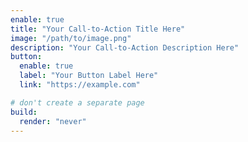 ```yaml
---
enable: true
title: "Your Call-to-Action Title Here"
image: "/path/to/image.png"
description: "Your Call-to-Action Description Here"
button:
  enable: true
  label: "Your Button Label Here"
  link: "https://example.com"

# don't create a separate page
build:
  render: "never"
---
```

